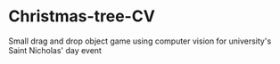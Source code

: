 # Christmas-tree-CV
Small drag and drop object game using computer vision for university's Saint Nicholas' day event
